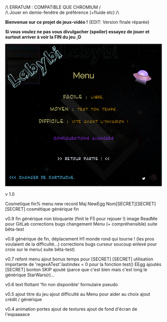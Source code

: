 /\ ERRATUM : COMPATIBLE QUE CHROMIUM /\
/\ Jouer en demie-fenêtre de préférence (+fluide etc) /\

__Bienvenue sur ce projet de jeux-vidéo !__ (EDIT: Version finale réparée)

__Si vous voulez ne pas vous divulgacher (spoiler) essayez de jouer et surtout arriver à voir la FIN du jeu ;D__

![Alt text](tools/labyMenuFin.png)


v 1.0

Cosmetique fin%
menu new record Maj
NewEgg Nom[SECRET][SECRET][SECRET]
cosmétique générique fin

v0.9
fin générique non bloquante (finit le F5 pour rejouer !)
image ReadMe pour GitLab
corrections bugs
changement Menu (+ compréhensible) suite bêta-test

v0.8
générique de fin, déplacement H1
monde rond qui tourne ! (les pros voulaient de la difficulté...)
corrections bugs
curseur soucoup enlevé pour croix sur le menu( suite bêta-test)

v0.7
refont menu
ajout bonus temps pour [SECRET] [SECRET] 
utilisation importante de 'regexATest'.lastindex = 0 pour la fonction test()
EEgg ajoutés [SECRET]
bonton SKIP ajouté (parce que c'est bien mais c'est long le générique StarWars(r)...

v0.6
text flottant 'fin non disponible'
formulaire pseudo

v0.5
ajout titre du jeu
ajout difficulté au Menu pour aider au choix
ajout crédit / générique 

v0.4
animation portes
ajout de textures
ajout de fond d'écran de l'espaaaace
